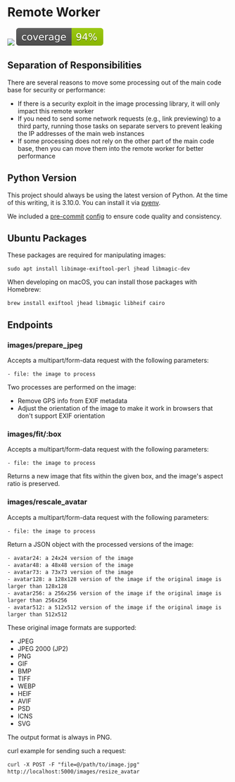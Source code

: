 # Remote Worker

![](https://github.com/v2ex/remote/workflows/CI/badge.svg) ![](./coverage.svg)

## Separation of Responsibilities

There are several reasons to move some processing out of the main code base for security or performance:

- If there is a security exploit in the image processing library, it will only impact this remote worker
- If you need to send some network requests (e.g., link previewing) to a third party, running those tasks on separate servers to prevent leaking the IP addresses of the main web instances
- If some processing does not rely on the other part of the main code base, then you can move them into the remote worker for better performance

## Python Version

This project should always be using the latest version of Python. At the time of this writing, it is 3.10.0. You can install it via [pyenv](https://github.com/pyenv/pyenv).

We included a [pre-commit](https://pre-commit.com/) [config](./.pre-commit-config.yaml) to ensure code quality and consistency.

## Ubuntu Packages

These packages are required for manipulating images:

```
sudo apt install libimage-exiftool-perl jhead libmagic-dev
```

When developing on macOS, you can install those packages with Homebrew:

```
brew install exiftool jhead libmagic libheif cairo
```

## Endpoints

### images/prepare_jpeg

Accepts a multipart/form-data request with the following parameters:

    - file: the image to process

Two processes are performed on the image:

- Remove GPS info from EXIF metadata
- Adjust the orientation of the image to make it work in browsers that don't support EXIF orientation

### images/fit/:box

Accepts a multipart/form-data request with the following parameters:

    - file: the image to process

Returns a new image that fits within the given box, and the image's aspect ratio is preserved.

### images/rescale_avatar

Accepts a multipart/form-data request with the following parameters:

    - file: the image to process
    
Return a JSON object with the processed versions of the image:

    - avatar24: a 24x24 version of the image
    - avatar48: a 48x48 version of the image
    - avatar73: a 73x73 version of the image
    - avatar128: a 128x128 version of the image if the original image is larger than 128x128
    - avatar256: a 256x256 version of the image if the original image is larger than 256x256
    - avatar512: a 512x512 version of the image if the original image is larger than 512x512

These original image formats are supported:

- JPEG
- JPEG 2000 (JP2)
- PNG
- GIF
- BMP
- TIFF
- WEBP
- HEIF
- AVIF
- PSD
- ICNS
- SVG

The output format is always in PNG.

curl example for sending such a request:

    curl -X POST -F "file=@/path/to/image.jpg" http://localhost:5000/images/resize_avatar
